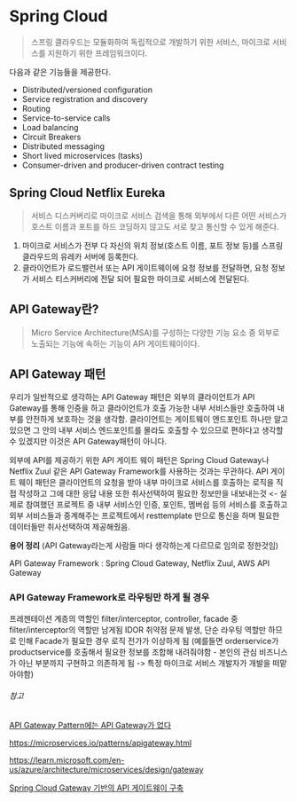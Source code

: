 # Spring Cloud

> 스프링 클라우드는 모듈화하여 독립적으로 개발하기 위한 서비스, 마이크로 서비스를 지원하기 위한 프레임워크이다.

다음과 같은 기능들을 제공한다.

- Distributed/versioned configuration
- Service registration and discovery
- Routing
- Service-to-service calls
- Load balancing
- Circuit Breakers
- Distributed messaging
- Short lived microservices (tasks)
- Consumer-driven and producer-driven contract testing

## Spring Cloud Netflix Eureka

> 서비스 디스커버리로 마이크로 서비스 검색을 통해 외부에서 다른 어떤 서비스가 호스트 이름과 포트를 하드 코딩하지 않고도 서로 찾고 통신할 수 있게 해준다.

1. 마이크로 서비스가 전부 다 자신의 위치 정보(호스트 이름, 포트 정보 등)를 스프링 클라우드의 유레카 서버에 등록한다.
2. 클라이언트가 로드밸런서 또는 API 게이트웨이에 요청 정보를 전달하면, 요청 정보가 서비스 티스커버리에 전달 되어 필요한 마이크로 서비스에 전달된다.

## API Gateway란?

> Micro Service Architecture(MSA)를 구성하는 다양한 기능 요소 중 외부로 노출되는 기능에 속하는 기능이 API 게이트웨이이다.

## API Gateway 패턴

우리가 일반적으로 생각하는 API Gateway 패턴은 외부의 클라이언트가 API Gateway를 통해 인증을 하고 클라이언트가 호출 가능한 내부 서비스들만 호출하여 내부를 안전하게 보호하는 것을 생각함. 클라이언트는 게이트웨이 엔드포인트 하나만 알고 있으면 그 안의 내부 서비스 엔드포인트를 몰라도 호출할 수 있으므로 편하다고 생각할 수 있겠지만 이것은 API Gateway패턴이 아니다.<br/>

외부에 API를 제공하기 위한 API 게이트 웨이 패턴은 Spring Cloud Gateway나 Netflix Zuul 같은 API Gateway Framework를 사용하는 것과는 무관하다. API 게이트 웨이 패턴은 클라이언트의 요청을 받아 내부 마이크로 서비스를 호출하는 로직을 직접 작성하고 그에 대한 응답 내용 또한 취사선택하여 필요한 정보만을 내보내는것 <- 실제로 참여했던 프로젝트 중 내부 서비스인 인증, 포인트, 멤버쉽 등의 서비스를 호출하고 외부 서비스들과 중계해주는 프로젝트에서 resttemplate 만으로 통신을 하며 필요한 데이터들만 취사선택하여 제공해줬음. <br/>



**용어 정리** (API Gateway라는게 사람들 마다 생각하는게 다르므로 임의로 정한것임) <br/>

API Gateway Framework : Spring Cloud Gateway, Netflix Zuul, AWS API Gateway <br/>

### API Gateway Framework로 라우팅만 하게 될 경우

프레젠테이션 계층의 역할인 filter/interceptor, controller, facade 중 filter/interceptor의 역할만 남게됨 IDOR 취약점 문제 발생, 단순 라우팅 역할만 하므로 인해 Facade가 필요한 경우 로직 전가가 이상하게 됨 (예를들면 orderservice가 productservice를 호출해서 필요한 정보를 조합해 내려줘야함 - 본인의 관심 비즈니스가 아닌 부분까지 구현하고 의존하게 됨 -> 특정 마이크로 서비스 개발자가 개발을 떠맡아야함)



###### 참고

[API Gateway Pattern에는 API Gateway가 없다](https://www.youtube.com/watch?v=P2nM0_YptOA)

https://microservices.io/patterns/apigateway.html

https://learn.microsoft.com/en-us/azure/architecture/microservices/design/gateway

[Spring Cloud Gateway 기반의 API 게이트웨이 구축](https://s-core.co.kr/insight/view/spring-cloud-gateway-%EA%B8%B0%EB%B0%98%EC%9D%98-api-%EA%B2%8C%EC%9D%B4%ED%8A%B8%EC%9B%A8%EC%9D%B4-%EA%B5%AC%EC%B6%95/)



